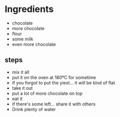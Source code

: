# Ingredients

- chocolate
- more chocolate
- flour
- some milk
- even more chocolate

## steps

- mix it all
- put it on the oven at 180ºC for sometime
- if you forgot to put the yiest... it will be kind of flat
- take it out
- put a lot of more chocolate on top
- eat it 
- if there's some left... share it with others
- Drink plenty of water
